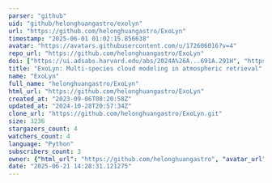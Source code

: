 ```yaml
---
parser: "github"
uid: "github/helonghuangastro/exolyn"
url: "https://github.com/helonghuangastro/ExoLyn"
timestamp: "2025-06-01 01:02:15.856638"
avatar: "https://avatars.githubusercontent.com/u/172606016?v=4"
repo_url: "https://github.com/helonghuangastro/ExoLyn"
doi: ["https://ui.adsabs.harvard.edu/abs/2024A%26A...691A.291H", "https://ui.adsabs.harvard.edu/abs/2025ascl.soft05012H/abstract"]
title: "ExoLyn: Multi-species cloud modeling in atmospheric retrieval"
name: "ExoLyn"
full_name: "helonghuangastro/ExoLyn"
html_url: "https://github.com/helonghuangastro/ExoLyn"
created_at: "2023-09-06T08:20:58Z"
updated_at: "2024-10-28T20:57:34Z"
clone_url: "https://github.com/helonghuangastro/ExoLyn.git"
size: 3236
stargazers_count: 4
watchers_count: 4
language: "Python"
subscribers_count: 3
owner: {"html_url": "https://github.com/helonghuangastro", "avatar_url": "https://avatars.githubusercontent.com/u/172606016?v=4", "login": "helonghuangastro", "type": "User"}
date: "2025-06-21 14:28:31.121275"
---
```

